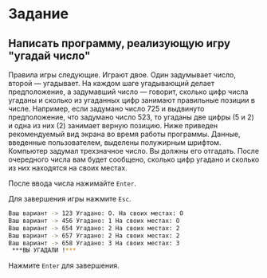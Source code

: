 # Задание

## Написать программу, реализующую игру "угадай число"

Правила игры следующие. Играют двое. Один задумывает число, второй — угадывает.
На каждом шаге угадывающий делает предположение, а задумавший число — говорит, сколько цифр числа угаданы и сколько из угаданных цифр занимают правильные позиции в числе.
Например, если задумано число 725 и выдвинуто предположение, что задумано число 523, то угаданы две цифры (5 и 2) и одна из них (2) занимает верную позицию.
Ниже приведен рекомендуемый вид экрана во время работы программы.
Данные, введенные пользователем, выделены полужирным шрифтом. Компьютер задумал трехзначное число.
Вы должны его отгадать. После очередного числа вам будет сообщено, сколько цифр угадано и сколько из них находятся на своих местах.

После ввода числа нажимайте `Enter`.

Для завершения игры нажмите `Esc`.

```bash
Ваш вариант -> 123 Угадано: О. На своих местах: О
Ваш вариант -> 456 Угадано: 1 На своих местах: О
Ваш вариант -> 654 Угадано: 2 На своих местах: 2
Ваш вариант -> 657 Угадано: 2 На своих местах: 2
Ваш вариант -> 658 Угадано: 3 На своих местах: 3
 ***ВЫ УГАДАЛИ !***
```

Нажмите `Enter` для завершения.
